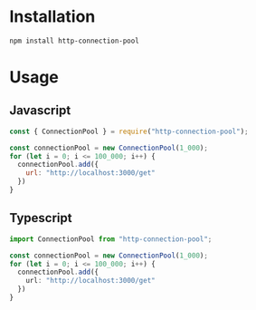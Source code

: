 # Installation
```bash
npm install http-connection-pool
```

# Usage
## Javascript
```javascript
const { ConnectionPool } = require("http-connection-pool");

const connectionPool = new ConnectionPool(1_000);
for (let i = 0; i <= 100_000; i++) {
  connectionPool.add({
    url: "http://localhost:3000/get"
  })
}
```
## Typescript
```typescript
import ConnectionPool from "http-connection-pool";

const connectionPool = new ConnectionPool(1_000);
for (let i = 0; i <= 100_000; i++) {
  connectionPool.add({
    url: "http://localhost:3000/get"
  })
}
```